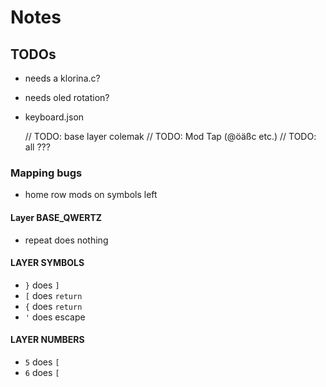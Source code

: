 # Notes

## TODOs

- needs a klorina.c?
- needs oled rotation?
- keyboard.json

    // TODO: base layer colemak
    // TODO: Mod Tap (@öäßc etc.)
    // TODO: all ???

### Mapping bugs

- home row mods on symbols left

#### Layer BASE_QWERTZ

- repeat does nothing

#### LAYER SYMBOLS

- `}` does `]`
- `[` does `return`
- `{` does `return`
- `'` does escape

#### LAYER NUMBERS

- `5` does `[`
- `6` does `[`
